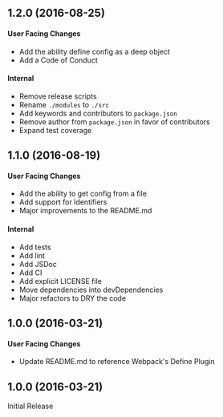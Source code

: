 ## 1.2.0 (2016-08-25)

#### User Facing Changes

* Add the ability define config as a deep object
* Add a Code of Conduct

#### Internal

* Remove release scripts
* Rename `./modules` to `./src`
* Add keywords and contributors to `package.json`
* Remove author from `package.json` in favor of contributors
* Expand test coverage

## 1.1.0 (2016-08-19)

#### User Facing Changes

* Add the ability to get config from a file
* Add support for Identifiers
* Major improvements to the README.md

#### Internal

* Add tests
* Add lint
* Add JSDoc
* Add CI
* Add explicit LICENSE file
* Move dependencies into devDependencies
* Major refactors to DRY the code

## 1.0.0 (2016-03-21)

#### User Facing Changes

* Update README.md to reference Webpack's Define Plugin

## 1.0.0 (2016-03-21)

Initial Release
